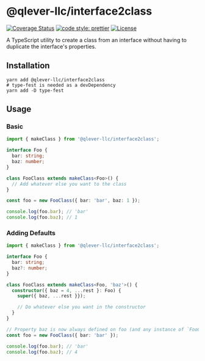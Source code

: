 # @qlever-llc/interface2class

[![Coverage Status](https://coveralls.io/repos/Qlever-LLC/@qlever-llc/interface2class/badge.svg?branch=master)](https://coveralls.io/r/Qlever-LLC/@qlever-llc/interface2class?branch=master)
[![code style: prettier](https://img.shields.io/badge/code_style-prettier-ff69b4.svg)](https://github.com/prettier/prettier)
[![License](https://img.shields.io/github/license/Qlever-LLC/@qlever-llc/interface2class)](LICENSE)

A TypeScript utility to create a class from an interface
without having to duplicate the interface's properties.

## Installation

```shell
yarn add @qlever-llc/interface2class
# type-fest is needed as a devDependency
yarn add -D type-fest
```

## Usage

### Basic

```typescript
import { makeClass } from '@qlever-llc/interface2class';

interface Foo {
  bar: string;
  baz: number;
}

class FooClass extends makeClass<Foo>() {
  // Add whatever else you want to the class
}

const foo = new FooClass({ bar: 'bar', baz: 1 });

console.log(foo.bar); // 'bar'
console.log(foo.baz); // 1
```

### Adding Defaults

```typescript
import { makeClass } from '@qlever-llc/interface2class';

interface Foo {
  bar: string;
  baz?: number;
}

class FooClass extends makeClass<Foo, 'baz'>() {
  constructor({ baz = 4, ...rest }: Foo) {
    super({ baz, ...rest }});

    // Do whatever else you want in the constructor
  }
}

// Property baz is now always defined on foo (and any instance of `FooClass`)
const foo = new FooClass({ bar: 'bar' });

console.log(foo.bar); // 'bar'
console.log(foo.baz); // 4
```
